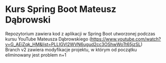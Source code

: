 # Kurs Spring Boot Mateusz Dąbrowski
Repozytorium zawiera kod z aplikacji w Spring Boot utworzonej podczas kursu YouTube Mateusza Dąbrowskiego (https://www.youtube.com/watch?v=G_AEiZqk_HM&list=PLLIGVl2WVN6ugud2cc3OShwWoTt65jzSL)
<br/>Branch v2 zawiera modyfikacje projektu, w którym od początku eliminowany jest problem n+1
